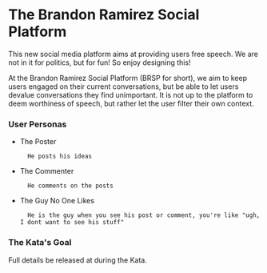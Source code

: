 # The Brandon Ramirez Social Platform

This new social media platform aims at providing users free speech. We are not in it for politics, but for fun! So enjoy 
designing this!

At the Brandon Ramirez Social Platform (BRSP for short), we aim to keep users engaged on their current conversations, but 
be able to let users devalue conversations they find unimportant. It is not up to the platform to deem worthiness of speech,
but rather let the user filter their own context. 

### User Personas

* The Poster
  
        He posts his ideas
  
* The Commenter

        He comments on the posts 
  
* The Guy No One Likes

        He is the guy when you see his post or comment, you're like "ugh, I dont want to see his stuff"

### The Kata's Goal

Full details be released at during the Kata.

